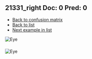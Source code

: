 ## 21331_right Doc: 0 Pred: 0
- [Back to confusion matrix](https://github.com/juliandewit/kaggle_retinopathy/blob/master/matrix.md)
- [Back to list](https://github.com/juliandewit/kaggle_retinopathy/blob/master/lists/00/list.md)
- [Next example in list](https://github.com/juliandewit/kaggle_retinopathy/blob/master/lists/00/21/21332_left.md)

![Eye](https://retinopaty.blob.core.windows.net/size1024/21331_right_0.jpeg)

### 

![Eye]()
